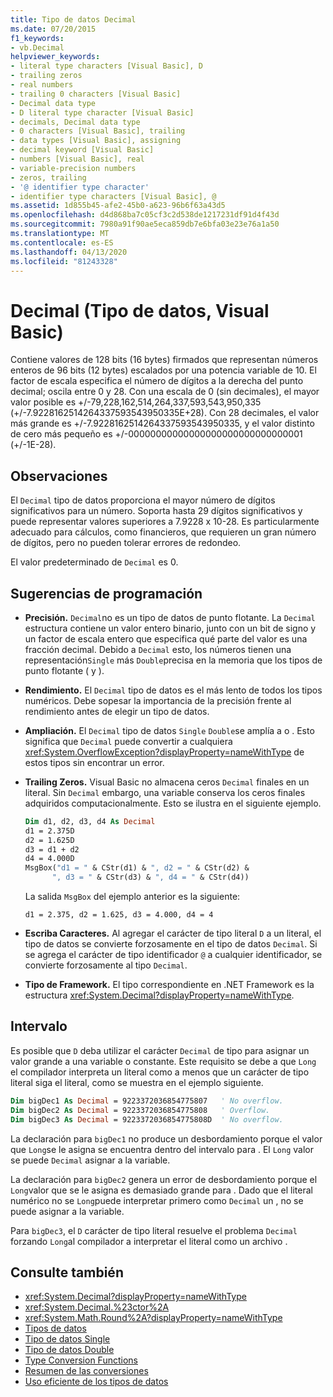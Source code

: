 ```yaml
---
title: Tipo de datos Decimal
ms.date: 07/20/2015
f1_keywords:
- vb.Decimal
helpviewer_keywords:
- literal type characters [Visual Basic], D
- trailing zeros
- real numbers
- trailing 0 characters [Visual Basic]
- Decimal data type
- D literal type character [Visual Basic]
- decimals, Decimal data type
- 0 characters [Visual Basic], trailing
- data types [Visual Basic], assigning
- decimal keyword [Visual Basic]
- numbers [Visual Basic], real
- variable-precision numbers
- zeros, trailing
- '@ identifier type character'
- identifier type characters [Visual Basic], @
ms.assetid: 1d855b45-afe2-45b0-a623-96b6f63a43d5
ms.openlocfilehash: d4d868ba7c05cf3c2d538de1217231df91d4f43d
ms.sourcegitcommit: 7980a91f90ae5eca859db7e6bfa03e23e76a1a50
ms.translationtype: MT
ms.contentlocale: es-ES
ms.lasthandoff: 04/13/2020
ms.locfileid: "81243328"
---
```

# <a name="decimal-data-type-visual-basic"></a>Decimal (Tipo de datos, Visual Basic)

Contiene valores de 128 bits (16 bytes) firmados que representan números enteros de 96 bits (12 bytes) escalados por una potencia variable de 10. El factor de escala especifica el número de dígitos a la derecha del punto decimal; oscila entre 0 y 28. Con una escala de 0 (sin decimales), el mayor valor posible es +/-79,228,162,514,264,337,593,543,950,335 (+/-7.9228162514264337593543950335E+28). Con 28 decimales, el valor más grande es +/-7.9228162514264337593543950335, y el valor distinto de cero más pequeño es +/-00000000000000000000000000000001 (+/-1E-28).

## <a name="remarks"></a>Observaciones

El `Decimal` tipo de datos proporciona el mayor número de dígitos significativos para un número. Soporta hasta 29 dígitos significativos y puede representar valores superiores a 7.9228 x 10-28. Es particularmente adecuado para cálculos, como financieros, que requieren un gran número de dígitos, pero no pueden tolerar errores de redondeo.

El valor predeterminado de `Decimal` es 0.

## <a name="programming-tips"></a>Sugerencias de programación

- **Precisión.** `Decimal`no es un tipo de datos de punto flotante. La `Decimal` estructura contiene un valor entero binario, junto con un bit de signo y un factor de escala entero que especifica qué parte del valor es una fracción decimal. Debido a `Decimal` esto, los números tienen una representación`Single` más `Double`precisa en la memoria que los tipos de punto flotante ( y ).

- **Rendimiento.** El `Decimal` tipo de datos es el más lento de todos los tipos numéricos. Debe sopesar la importancia de la precisión frente al rendimiento antes de elegir un tipo de datos.

- **Ampliación.** El `Decimal` tipo de datos `Single` `Double`se amplía a o . Esto significa que `Decimal` puede convertir a cualquiera <xref:System.OverflowException?displayProperty=nameWithType> de estos tipos sin encontrar un error.

- **Trailing Zeros.** Visual Basic no almacena ceros `Decimal` finales en un literal. Sin `Decimal` embargo, una variable conserva los ceros finales adquiridos computacionalmente. Esto se ilustra en el siguiente ejemplo.

  ```vb
  Dim d1, d2, d3, d4 As Decimal
  d1 = 2.375D
  d2 = 1.625D
  d3 = d1 + d2
  d4 = 4.000D
  MsgBox("d1 = " & CStr(d1) & ", d2 = " & CStr(d2) &
        ", d3 = " & CStr(d3) & ", d4 = " & CStr(d4))
  ```

  La salida `MsgBox` del ejemplo anterior es la siguiente:

  ```console
  d1 = 2.375, d2 = 1.625, d3 = 4.000, d4 = 4
  ```

- **Escriba Caracteres.** Al agregar el carácter de tipo literal `D` a un literal, el tipo de datos se convierte forzosamente en el tipo de datos `Decimal`. Si se agrega el carácter de tipo identificador `@` a cualquier identificador, se convierte forzosamente al tipo `Decimal`.

- **Tipo de Framework.** El tipo correspondiente en .NET Framework es la estructura <xref:System.Decimal?displayProperty=nameWithType>.

## <a name="range"></a>Intervalo

 Es posible que `D` deba utilizar el carácter `Decimal` de tipo para asignar un valor grande a una variable o constante. Este requisito se debe a que `Long` el compilador interpreta un literal como a menos que un carácter de tipo literal siga el literal, como se muestra en el ejemplo siguiente.

```vb
Dim bigDec1 As Decimal = 9223372036854775807   ' No overflow.
Dim bigDec2 As Decimal = 9223372036854775808   ' Overflow.
Dim bigDec3 As Decimal = 9223372036854775808D  ' No overflow.
```

La declaración para `bigDec1` no produce un desbordamiento porque el valor que `Long`se le asigna se encuentra dentro del intervalo para . El `Long` valor se puede `Decimal` asignar a la variable.

La declaración para `bigDec2` genera un error de desbordamiento porque el `Long`valor que se le asigna es demasiado grande para . Dado que el literal numérico no se `Long`puede interpretar primero como `Decimal` un , no se puede asignar a la variable.

Para `bigDec3`, el `D` carácter de tipo literal resuelve el problema `Decimal` forzando `Long`al compilador a interpretar el literal como un archivo .

## <a name="see-also"></a>Consulte también

- <xref:System.Decimal?displayProperty=nameWithType>
- <xref:System.Decimal.%23ctor%2A>
- <xref:System.Math.Round%2A?displayProperty=nameWithType>
- [Tipos de datos](../../../visual-basic/language-reference/data-types/index.md)
- [Tipo de datos Single](../../../visual-basic/language-reference/data-types/single-data-type.md)
- [Tipo de datos Double](../../../visual-basic/language-reference/data-types/double-data-type.md)
- [Type Conversion Functions](../../../visual-basic/language-reference/functions/type-conversion-functions.md)
- [Resumen de las conversiones](../../../visual-basic/language-reference/keywords/conversion-summary.md)
- [Uso eficiente de los tipos de datos](../../../visual-basic/programming-guide/language-features/data-types/efficient-use-of-data-types.md)
